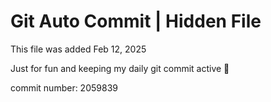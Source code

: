 # Git Auto Commit | Hidden File

This file was added Feb 12, 2025

Just for fun and keeping my daily git commit active 🤪

commit number: 2059839
